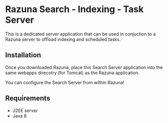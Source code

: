 # Razuna Search - Indexing - Task Server
This is a dedicated server application that can be used in conjuction to a Razuna server to offload indexing and scheduled tasks. 

## Installation

Once you downloaded Razuna, place this Search Server application into the same webapps direcotry (for Tomcat) as the Razuna application.

You can configure the Search Server from within Razuna!

## Requirements

* J2EE server
* Java 8
